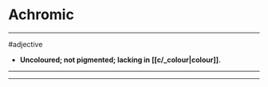 # Achromic
---
#adjective
- **Uncoloured; not pigmented; lacking in [[c/_colour|colour]].**
---
---
